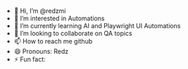 - 👋 Hi, I’m @redzmi
- 👀 I’m interested in Automations
- 🌱 I’m currently learning AI and Playwright UI Automations 
- 💞️ I’m looking to collaborate on QA topics
- 📫 How to reach me github
- 😄 Pronouns: Redz
- ⚡ Fun fact: 

<!---
redzmi/redzmi is a ✨ special ✨ repository because its `README.md` (this file) appears on your GitHub profile.
You can click the Preview link to take a look at your changes.
--->
